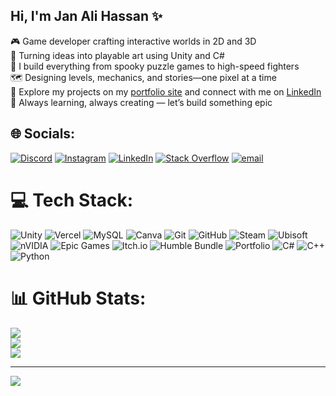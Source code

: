 
## Hi, I'm Jan Ali Hassan ✨
🎮 Game developer crafting interactive worlds in 2D and 3D </br>
🧩 Turning ideas into playable art using Unity and C# </br>
🌟 I build everything from spooky puzzle games to high-speed fighters </br>
🗺️ Designing levels, mechanics, and stories—one pixel at a time </br>
💼 Explore my projects on my [portfolio site](https://janali-17-portfolio.vercel.app/) and connect with me on [LinkedIn](https://www.linkedin.com/in/janali17/) </br>
🧭 Always learning, always creating — let’s build something epic </br>



## 🌐 Socials:
[![Discord](https://img.shields.io/badge/Discord-%237289DA.svg?logo=discord&logoColor=white)](https://discord.gg/sam_no_17) [![Instagram](https://img.shields.io/badge/Instagram-%23E4405F.svg?logo=Instagram&logoColor=white)](https://instagram.com/jan_ali_17) [![LinkedIn](https://img.shields.io/badge/LinkedIn-%230077B5.svg?logo=linkedin&logoColor=white)](https://linkedin.com/in/janali17) [![Stack Overflow](https://img.shields.io/badge/-Stackoverflow-FE7A16?logo=stack-overflow&logoColor=white)](https://stackoverflow.com/users/26036305) [![email](https://img.shields.io/badge/Email-D14836?logo=gmail&logoColor=white)](mailto:janali662211@gmail.com) 

# 💻 Tech Stack:
![Unity](https://img.shields.io/badge/unity-%23000000.svg?style=for-the-badge&logo=unity&logoColor=white) ![Vercel](https://img.shields.io/badge/vercel-%23000000.svg?style=for-the-badge&logo=vercel&logoColor=white) ![MySQL](https://img.shields.io/badge/mysql-4479A1.svg?style=for-the-badge&logo=mysql&logoColor=white) ![Canva](https://img.shields.io/badge/Canva-%2300C4CC.svg?style=for-the-badge&logo=Canva&logoColor=white) ![Git](https://img.shields.io/badge/git-%23F05033.svg?style=for-the-badge&logo=git&logoColor=white) ![GitHub](https://img.shields.io/badge/github-%23121011.svg?style=for-the-badge&logo=github&logoColor=white) ![Steam](https://img.shields.io/badge/steam-%23000000.svg?style=for-the-badge&logo=steam&logoColor=white) ![Ubisoft](https://img.shields.io/badge/Ubisoft-%23F5F5F5.svg?style=for-the-badge&logo=Ubisoft&logoColor=black) ![nVIDIA](https://img.shields.io/badge/nVIDIA-%2376B900.svg?style=for-the-badge&logo=nVIDIA&logoColor=white) ![Epic Games](https://img.shields.io/badge/epicgames-%23313131.svg?style=for-the-badge&logo=epicgames&logoColor=white) ![Itch.io](https://img.shields.io/badge/Itch-%23FF0B34.svg?style=for-the-badge&logo=Itch.io&logoColor=white) ![Humble Bundle](https://img.shields.io/badge/HumbleBundle-%23494F5C.svg?style=for-the-badge&logo=HumbleBundle&logoColor=white) ![Portfolio](https://img.shields.io/badge/Portfolio-%23000000.svg?style=for-the-badge&logo=firefox&logoColor=#FF7139) ![C#](https://img.shields.io/badge/c%23-%23239120.svg?style=for-the-badge&logo=csharp&logoColor=white) ![C++](https://img.shields.io/badge/c++-%2300599C.svg?style=for-the-badge&logo=c%2B%2B&logoColor=white) ![Python](https://img.shields.io/badge/python-3670A0?style=for-the-badge&logo=python&logoColor=ffdd54)
# 📊 GitHub Stats:
![](https://github-readme-stats.vercel.app/api?username=janali-17&theme=merko&hide_border=false&include_all_commits=true&count_private=true)<br/>
![](https://nirzak-streak-stats.vercel.app/?user=janali-17&theme=merko&hide_border=false)<br/>
![](https://github-readme-stats.vercel.app/api/top-langs/?username=janali-17&theme=merko&hide_border=false&include_all_commits=true&count_private=true&layout=compact)

---
[![](https://visitcount.itsvg.in/api?id=janali-17&icon=0&color=0)](https://visitcount.itsvg.in)

<!-- Proudly created with GPRM ( https://gprm.itsvg.in ) -->

